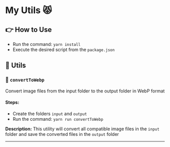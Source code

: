 # My Utils 😾

## 👉 How to Use

* Run the command: `yarn install`
* Execute the desired script from the `package.json`

## 🚀 Utils

### 🌉 `convertToWebp`

Convert image files from the input folder to the output folder in WebP format

#### Steps:

* Create the folders `input` and `output`
* Run the command: `yarn run convertToWebp`

**Description:**
This utility will convert all compatible image files in the `input` folder and save the converted files in the `output`
folder

---
